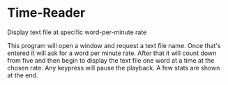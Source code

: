 # Time-Reader
Display text file at specific word-per-minute rate

This program will open a window and request a text file name. Once that's entered it will ask for a word per
minute rate. After that it will count down from five and then begin to display the text file one word at a time
at the chosen rate. Any keypress will pause the playback. A few stats are shown at the end.
